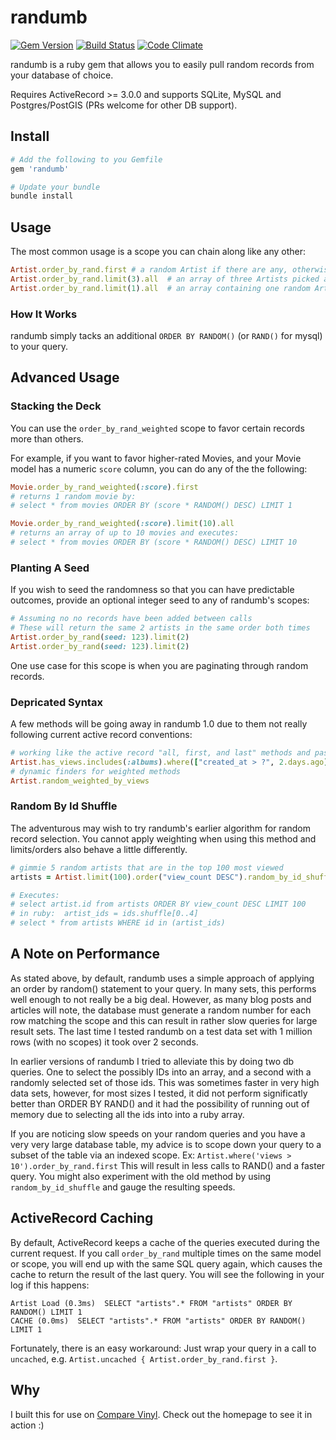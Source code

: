 # randumb

[![Gem Version](https://badge.fury.io/rb/randumb.png)](http://badge.fury.io/rb/randumb)
[![Build Status](https://secure.travis-ci.org/spilliton/randumb.png?branch=master)](http://travis-ci.org/spilliton/randumb)
[![Code Climate](https://codeclimate.com/github/spilliton/randumb.png)](https://codeclimate.com/github/spilliton/randumb)

randumb is a ruby gem that allows you to easily pull random records from your database of choice.

Requires ActiveRecord >= 3.0.0 and supports SQLite, MySQL and Postgres/PostGIS (PRs welcome for other DB support).

## Install

``` ruby
# Add the following to you Gemfile
gem 'randumb'

# Update your bundle
bundle install
```

## Usage

The most common usage is a scope you can chain along like any other:

``` ruby
Artist.order_by_rand.first # a random Artist if there are any, otherwise nil
Artist.order_by_rand.limit(3).all  # an array of three Artists picked at random
Artist.order_by_rand.limit(1).all  # an array containing one random Artist
```

### How It Works

randumb simply tacks an additional ```ORDER BY RANDOM()``` (or ```RAND()``` for mysql) to your query.

## Advanced Usage

### Stacking the Deck

You can use the ```order_by_rand_weighted``` scope to favor certain records more than others.

For example, if you want to favor higher-rated Movies, and your
Movie model has a numeric ```score``` column, you can do any of the the following:

``` ruby
Movie.order_by_rand_weighted(:score).first
# returns 1 random movie by:
# select * from movies ORDER BY (score * RANDOM() DESC) LIMIT 1

Movie.order_by_rand_weighted(:score).limit(10).all
# returns an array of up to 10 movies and executes:
# select * from movies ORDER BY (score * RANDOM() DESC) LIMIT 10
```

### Planting A Seed

If you wish to seed the randomness so that you can have predictable outcomes, provide an optional integer seed to any of randumb's scopes:

``` ruby
# Assuming no no records have been added between calls
# These will return the same 2 artists in the same order both times
Artist.order_by_rand(seed: 123).limit(2)
Artist.order_by_rand(seed: 123).limit(2)
```

One use case for this scope is when you are paginating through random records.

### Depricated Syntax

A few methods will be going away in randumb 1.0 due to them not really following current active record conventions:

``` ruby
# working like the active record "all, first, and last" methods and passing limit as param
Artist.has_views.includes(:albums).where(["created_at > ?", 2.days.ago]).random(10)
# dynamic finders for weighted methods
Artist.random_weighted_by_views
```

### Random By Id Shuffle

The adventurous may wish to try randumb's earlier algorithm for random record selection.
You cannot apply weighting when using this method and limits/orders also behave a little differently.

``` ruby
# gimmie 5 random artists that are in the top 100 most viewed
artists = Artist.limit(100).order("view_count DESC").random_by_id_shuffle(5)

# Executes:
# select artist.id from artists ORDER BY view_count DESC LIMIT 100
# in ruby:  artist_ids = ids.shuffle[0..4]
# select * from artists WHERE id in (artist_ids)
```

## A Note on Performance

As stated above, by default, randumb uses a simple approach of applying an order by random() statement to your query.  In many sets, this performs well enough to not really be a big deal.  However, as many blog posts and articles will note, the database must generate a random number for each row matching the scope and this can result in rather slow queries for large result sets.  The last time I tested randumb on a test data set with 1 million rows (with no scopes) it took over 2 seconds.

In earlier versions of randumb I tried to alleviate this by doing two db queries.  One to select the possibly IDs into an array, and a second with a randomly selected set of those ids.  This was sometimes faster in very high data sets, however, for most sizes I tested, it did not perform significatly better than ORDER BY RAND() and it had the possibility of running out of memory due to selecting all the ids into into a ruby array.

If you are noticing slow speeds on your random queries and you have a very very large database table, my advice is to scope down your query to a subset of the table via an indexed scope.  Ex:  ```Artist.where('views > 10').order_by_rand.first```  This will result in less calls to RAND() and a faster query.  You might also experiment with the old method by using ```random_by_id_shuffle``` and gauge the resulting speeds.

## ActiveRecord Caching

By default, ActiveRecord keeps a cache of the queries executed during the current request. If you call `order_by_rand` multiple times on the same model or scope, you will end up with the same SQL query again, which causes the cache to return the result of the last query. You will see the following in your log if this happens:

```
Artist Load (0.3ms)  SELECT "artists".* FROM "artists" ORDER BY RANDOM() LIMIT 1
CACHE (0.0ms)  SELECT "artists".* FROM "artists" ORDER BY RANDOM() LIMIT 1
```

Fortunately, there is an easy workaround: Just wrap your query in a call to ```uncached```, e.g. ```Artist.uncached { Artist.order_by_rand.first }```.

## Why

I built this for use on [Compare Vinyl][comparevinyl].  Check out the homepage to see it in action :)


[comparevinyl]: http://www.comparevinyl.com/
